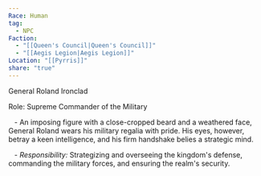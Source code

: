 ```yaml
---
Race: Human
tag:
  - NPC
Faction:
  - "[[Queen's Council|Queen's Council]]"
  - "[[Aegis Legion|Aegis Legion]]"
Location: "[[Pyrris]]"
share: "true"
---
```


General Roland Ironclad

Role: Supreme Commander of the Military

   - An imposing figure with a close-cropped beard and a weathered face, General Roland wears his military regalia with pride. His eyes, however, betray a keen intelligence, and his firm handshake belies a strategic mind.

   - *Responsibility:* Strategizing and overseeing the kingdom's defense, commanding the military forces, and ensuring the realm's security.